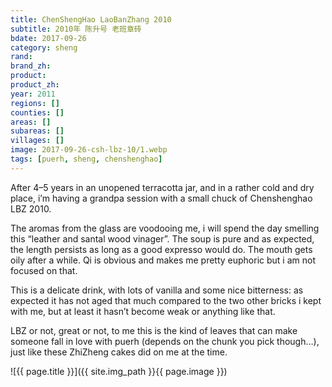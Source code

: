 ```yaml
---
title: ChenShengHao LaoBanZhang 2010
subtitle: 2010年 陈升号 老班章砖
bdate: 2017-09-26
category: sheng
rand: 
brand_zh: 
product: 
product_zh: 
year: 2011
regions: []
counties: []
areas: []
subareas: []
villages: []
image: 2017-09-26-csh-lbz-10/1.webp
tags: [puerh, sheng, chenshenghao]
---
```

After 4–5 years in an unopened terracotta jar, and in a rather cold and dry place, i’m having a grandpa session with a small chuck of Chenshenghao LBZ 2010.

The aromas from the glass are voodooing me, i will spend the day smelling this “leather and santal wood vinager”. The soup is pure and as expected, the length persists as long as a good expresso would do. The mouth gets oily after a while. Qi is obvious and makes me pretty euphoric but i am not focused on that.

This is a delicate drink, with lots of vanilla and some nice bitterness: as expected it has not aged that much compared to the two other bricks i kept with me, but at least it hasn’t become weak or anything like that.

LBZ or not, great or not, to me this is the kind of leaves that can make someone fall in love with puerh (depends on the chunk you pick though…), just like these ZhiZheng cakes did on me at the time.

![{{ page.title }}]({{ site.img_path }}{{ page.image }})